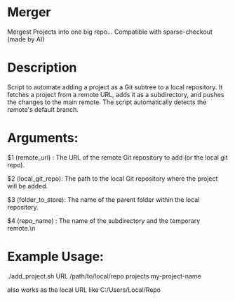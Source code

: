 # Merger
Mergest Projects into one big repo... Compatible with sparse-checkout  (made by AI)

# Description
Script to automate adding a project as a Git subtree to a local repository.
It fetches a project from a remote URL, adds it as a subdirectory, and
pushes the changes to the main remote. The script automatically detects the
remote's default branch.

# Arguments:

   $1 (remote_url)    : The URL of the remote Git repository to add (or the local git repo).
   
   $2 (local_git_repo): The path to the local Git repository where the project will be added.
   
   $3 (folder_to_store): The name of the parent folder within the local repository.
   
   $4 (repo_name)     : The name of the subdirectory and the temporary remote.\n

# Example Usage:

   ./add_project.sh URL /path/to/local/repo projects my-project-name
   
   <URL> also works as the local URL like C:/Users/Local/Repo 
